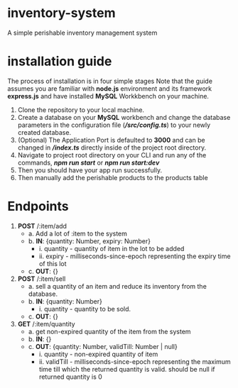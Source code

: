 # inventory-system
A simple perishable inventory management system

# installation guide
The process of installation is in four simple stages
Note that the guide assumes you are familiar with **node.js** environment and its framework **express.js** and have installed **MySQL** Workkbench on your machine.
1. Clone the repository to your local machine.
2. Create a database on your **MySQL** workbench and change the database parameters in the configuration file (**_/src/config.ts_**) to your newly created database.
3. (Optional) The Application Port is defaulted to **3000** and can be changed in **_/index.ts_** directly inside of the project root directory.
4. Navigate to project root directory on your CLI and run any of the commands, **_npm run start_** or **_npm run start:dev_**
5. Then you should have your app run successfully.
6.  Then manually add the perishable products to the products table

# Endpoints
1. **POST** /:item/add
    - a. Add a lot of :item to the system
    - b. **IN**: {quantity: Number, expiry: Number}
      - i. quantity - quantity of item in the lot to be added
      - ii. expiry - milliseconds-since-epoch representing the expiry time of this lot
    - c. **OUT**: {}
2. **POST** /:item/sell
    - a. sell a quantity of an item and reduce its inventory from the database.
    - b. **IN**: {quantity: Number}
      - i. quantity - quantity to be sold.
    - c. **OUT**: {}
3. **GET** /:item/quantity
    - a. get non-expired quantity of the item from the system
    - b. **IN**: {}
    - c. **OUT**: {quantity: Number, validTill: Number | null}
      - i. quantity - non-expired quantity of item
      - ii. validTill - milliseconds-since-epoch representing the maximum time till which the returned quantity is valid. should be null if returned 
  quantity is 0
